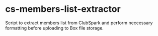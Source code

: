 # cs-members-list-extractor
Script to extract members list from ClubSpark and perform neccessary formatting before uploading to Box file storage.
